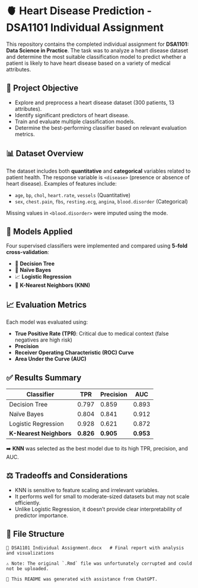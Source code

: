 # 🫀 Heart Disease Prediction - DSA1101 Individual Assignment

This repository contains the completed individual assignment for **DSA1101: Data Science in Practice**. The task was to analyze a heart disease dataset and determine the most suitable classification model to predict whether a patient is likely to have heart disease based on a variety of medical attributes.

## 📌 Project Objective

- Explore and preprocess a heart disease dataset (300 patients, 13 attributes).
- Identify significant predictors of heart disease.
- Train and evaluate multiple classification models.
- Determine the best-performing classifier based on relevant evaluation metrics.

## 📊 Dataset Overview

The dataset includes both **quantitative** and **categorical** variables related to patient health. The response variable is `<disease>` (presence or absence of heart disease). Examples of features include:
- `age`, `bp`, `chol`, `heart.rate`, `vessels` (Quantitative)
- `sex`, `chest.pain`, `fbs`, `resting.ecg`, `angina`, `blood.disorder` (Categorical)

Missing values in `<blood.disorder>` were imputed using the mode.

## 🧪 Models Applied

Four supervised classifiers were implemented and compared using **5-fold cross-validation**:
- 🌳 **Decision Tree**
- 🧮 **Naïve Bayes**
- 📈 **Logistic Regression**
- 📍 **K-Nearest Neighbors (KNN)**

## 📈 Evaluation Metrics

Each model was evaluated using:
- **True Positive Rate (TPR)**: Critical due to medical context (false negatives are high risk)
- **Precision**
- **Receiver Operating Characteristic (ROC) Curve**
- **Area Under the Curve (AUC)**

## ✅ Results Summary

| Classifier        | TPR   | Precision | AUC   |
|-------------------|-------|-----------|--------|
| Decision Tree     | 0.797 | 0.859     | 0.893 |
| Naïve Bayes       | 0.804 | 0.841     | 0.912 |
| Logistic Regression | 0.928 | 0.621     | 0.872 |
| **K-Nearest Neighbors** | **0.826** | **0.905** | **0.953** |

➡️ **KNN** was selected as the best model due to its high TPR, precision, and AUC.

## ⚖️ Tradeoffs and Considerations

- KNN is sensitive to feature scaling and irrelevant variables.
- It performs well for small to moderate-sized datasets but may not scale efficiently.
- Unlike Logistic Regression, it doesn’t provide clear interpretability of predictor importance.

## 📁 File Structure

```plaintext
📄 DSA1101 Individual Assignment.docx   # Final report with analysis and visualizations

⚠️ Note: The original `.Rmd` file was unfortunately corrupted and could not be uploaded.

📝 This README was generated with assistance from ChatGPT.

